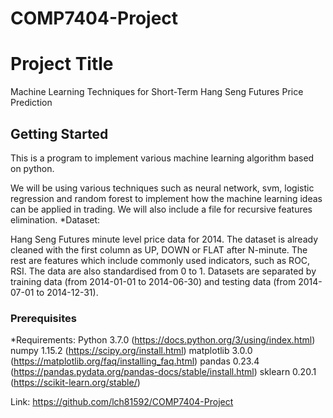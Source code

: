 # COMP7404-Project

# Project Title

Machine Learning Techniques for Short-Term Hang Seng Futures Price Prediction

## Getting Started

This is a program to implement various machine learning algorithm based on python.

We will be using various techniques such as neural network, svm, logistic regression and random forest to implement how the machine learning ideas can be applied in trading. We will also include a file for recursive features elimination. 
*Dataset:

Hang Seng Futures minute level price data for 2014. The dataset is already cleaned with the first column as UP, DOWN or FLAT after N-minute. The rest are features which include commonly used indicators, such as ROC, RSI. The data are also standardised from 0 to 1.
Datasets are separated by training data (from 2014-01-01 to 2014-06-30) and testing data (from 2014-07-01 to 2014-12-31).

### Prerequisites

*Requirements:
Python 3.7.0 (https://docs.python.org/3/using/index.html)
numpy 1.15.2 (https://scipy.org/install.html)
matplotlib 3.0.0 (https://matplotlib.org/faq/installing_faq.html) 
pandas 0.23.4 (https://pandas.pydata.org/pandas-docs/stable/install.html)
sklearn 0.20.1 (https://scikit-learn.org/stable/)

Link: https://github.com/lch81592/COMP7404-Project
